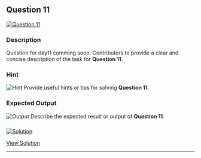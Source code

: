 


## Question 11
<a href="https://github.com/alishgosai/Javascript-Exercise-and-Solutions/blob/master/questions/Question11.md" target="_blank">
  <img src="https://img.shields.io/badge/Question-11-purple?style=for-the-badge&logoSize=60" alt="Question 11">
</a>

### **Description**
Question for day11 comming soon.
Contributers to provide a clear and concise description of the task for **Question 11**.

### **Hint**
![Hint](https://img.shields.io/badge/Hint:-blue)
Provide useful hints or tips for solving **Question 11**.

### **Expected Output**
![Output](https://img.shields.io/badge/Output:-blue)
Describe the expected result or output of **Question 11**.

### <a href="https://github.com/alishgosai/Javascript-Exercise-and-Solutions/blob/master/solutions/Solution11.js" target="_blank">
  <img src="https://img.shields.io/badge/Solution-1f8e00?style=for-the-badge&logo=solution&logoColor=white" alt="Solution">
</a>

<a href="https://github.com/alishgosai/Javascript-Exercise-and-Solutions/blob/master/solutions/Solution11.js" target="_blank">View Solution</a>

---

